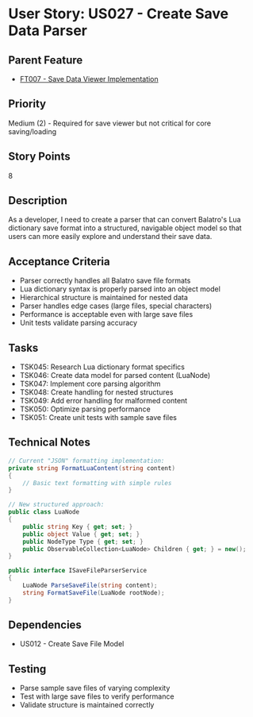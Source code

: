# User Story: US027 - Create Save Data Parser

## Parent Feature

- [FT007 - Save Data Viewer Implementation](FT007-Save-Viewer.md)

## Priority

Medium (2) - Required for save viewer but not critical for core saving/loading

## Story Points

8

## Description

As a developer, I need to create a parser that can convert Balatro's Lua dictionary save format into a structured, navigable object model so that users can more easily explore and understand their save data.

## Acceptance Criteria

- Parser correctly handles all Balatro save file formats
- Lua dictionary syntax is properly parsed into an object model
- Hierarchical structure is maintained for nested data
- Parser handles edge cases (large files, special characters)
- Performance is acceptable even with large save files
- Unit tests validate parsing accuracy

## Tasks

- TSK045: Research Lua dictionary format specifics
- TSK046: Create data model for parsed content (LuaNode)
- TSK047: Implement core parsing algorithm
- TSK048: Create handling for nested structures
- TSK049: Add error handling for malformed content
- TSK050: Optimize parsing performance
- TSK051: Create unit tests with sample save files

## Technical Notes

```csharp
// Current "JSON" formatting implementation:
private string FormatLuaContent(string content)
{
    // Basic text formatting with simple rules
}

// New structured approach:
public class LuaNode
{
    public string Key { get; set; }
    public object Value { get; set; }
    public NodeType Type { get; set; }
    public ObservableCollection<LuaNode> Children { get; } = new();
}

public interface ISaveFileParserService
{
    LuaNode ParseSaveFile(string content);
    string FormatSaveFile(LuaNode rootNode);
}
```

## Dependencies

- US012 - Create Save File Model

## Testing

- Parse sample save files of varying complexity
- Test with large save files to verify performance
- Validate structure is maintained correctly
